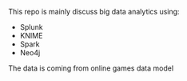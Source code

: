This repo is mainly discuss big data analytics using:
 - Splunk
 - KNIME
 - Spark
 - Neo4j

The data is coming from online games data model

